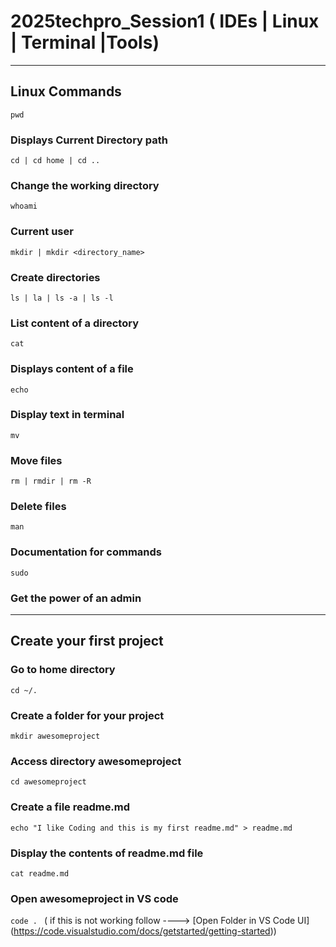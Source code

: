 
# 2025techpro_Session1 ( IDEs | Linux | Terminal |Tools)
---
## Linux Commands 

`pwd`
### Displays Current Directory path
`cd | cd home | cd ..`
### Change the working directory
`whoami`
### Current user
`mkdir | mkdir <directory_name>`
### Create directories
`ls | la | ls -a | ls -l`
### List content of a directory
`cat`
### Displays content of a file
`echo`
### Display text in terminal
`mv`
### Move files
`rm | rmdir | rm -R`
### Delete files
`man`
### Documentation for commands
`sudo`
### Get the power of an admin
---

## Create your first project
### Go to home directory
`cd ~/.`
### Create a folder for your project
`mkdir awesomeproject`
### Access directory awesomeproject
`cd awesomeproject`
### Create a file readme.md
`echo "I like Coding and this is my first readme.md" > readme.md`
### Display the contents of readme.md file
`cat readme.md`
### Open awesomeproject in VS code
`code . ` ( if this is not working follow ----> [Open Folder in VS Code UI] (https://code.visualstudio.com/docs/getstarted/getting-started))

